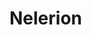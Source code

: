 # Nelerion

<img src="https://komarev.com/ghpvc/?username=Nelerion&style=flat-square&color=blue" alt=""/>
